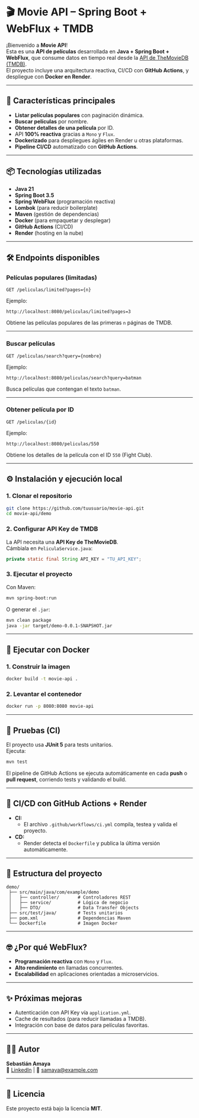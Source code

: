 # 🎬 Movie API – Spring Boot + WebFlux + TMDB

¡Bienvenido a **Movie API**!  
Esta es una **API de películas** desarrollada en **Java + Spring Boot + WebFlux**, que consume datos en tiempo real desde la [API de TheMovieDB (TMDB)](https://www.themoviedb.org/).  
El proyecto incluye una arquitectura reactiva, CI/CD con **GitHub Actions**, y despliegue con **Docker en Render**.

---

## 🚀 Características principales

- **Listar películas populares** con paginación dinámica.
- **Buscar películas** por nombre.
- **Obtener detalles de una película** por ID.
- API **100% reactiva** gracias a `Mono` y `Flux`.
- **Dockerizado** para despliegues ágiles en Render u otras plataformas.
- **Pipeline CI/CD** automatizado con **GitHub Actions**.

---

## 📦 Tecnologías utilizadas

- **Java 21**
- **Spring Boot 3.5**
- **Spring WebFlux** (programación reactiva)
- **Lombok** (para reducir boilerplate)
- **Maven** (gestión de dependencias)
- **Docker** (para empaquetar y desplegar)
- **GitHub Actions** (CI/CD)
- **Render** (hosting en la nube)

---

## 🛠️ Endpoints disponibles

### **Películas populares (limitadas)**
```http
GET /peliculas/limited?pages={n}
```
Ejemplo:
```
http://localhost:8080/peliculas/limited?pages=3
```
Obtiene las películas populares de las primeras `n` páginas de TMDB.

---

### **Buscar películas**
```http
GET /peliculas/search?query={nombre}
```
Ejemplo:
```
http://localhost:8080/peliculas/search?query=batman
```
Busca películas que contengan el texto `batman`.

---

### **Obtener película por ID**
```http
GET /peliculas/{id}
```
Ejemplo:
```
http://localhost:8080/peliculas/550
```
Obtiene los detalles de la película con el ID `550` (Fight Club).

---

## ⚙️ Instalación y ejecución local

### **1. Clonar el repositorio**
```bash
git clone https://github.com/tuusuario/movie-api.git
cd movie-api/demo
```

### **2. Configurar API Key de TMDB**
La API necesita una **API Key de TheMovieDB**.  
Cámbiala en `PeliculaService.java`:
```java
private static final String API_KEY = "TU_API_KEY";
```

### **3. Ejecutar el proyecto**
Con Maven:
```bash
mvn spring-boot:run
```

O generar el `.jar`:
```bash
mvn clean package
java -jar target/demo-0.0.1-SNAPSHOT.jar
```

---

## 🐳 Ejecutar con Docker

### **1. Construir la imagen**
```bash
docker build -t movie-api .
```

### **2. Levantar el contenedor**
```bash
docker run -p 8080:8080 movie-api
```

---

## 🧪 Pruebas (CI)

El proyecto usa **JUnit 5** para tests unitarios.  
Ejecuta:
```bash
mvn test
```

El pipeline de GitHub Actions se ejecuta automáticamente en cada **push** o **pull request**, corriendo tests y validando el build.

---

## 🔄 CI/CD con GitHub Actions + Render

- **CI:**  
  - El archivo `.github/workflows/ci.yml` compila, testea y valida el proyecto.
- **CD:**  
  - Render detecta el `Dockerfile` y publica la última versión automáticamente.

---

## 📂 Estructura del proyecto

```
demo/
 ├── src/main/java/com/example/demo
 │   ├── controller/       # Controladores REST
 │   ├── service/          # Lógica de negocio
 │   ├── DTO/              # Data Transfer Objects
 ├── src/test/java/        # Tests unitarios
 ├── pom.xml               # Dependencias Maven
 └── Dockerfile            # Imagen Docker
```

---

## 🤓 ¿Por qué WebFlux?

- **Programación reactiva** con `Mono` y `Flux`.
- **Alto rendimiento** en llamadas concurrentes.
- **Escalabilidad** en aplicaciones orientadas a microservicios.

---

## ✨ Próximas mejoras

- Autenticación con API Key vía `application.yml`.
- Cache de resultados (para reducir llamadas a TMDB).
- Integración con base de datos para películas favoritas.

---

## 👨‍💻 Autor

**Sebastián Amaya**  
💼 [LinkedIn](https://www.linkedin.com/) | 📧 samaya@example.com

---

## 📝 Licencia

Este proyecto está bajo la licencia **MIT**.
